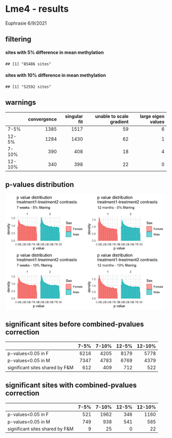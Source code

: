 Lme4 - results
================
Euphrasie
6/9/2021

## filtering

#### sites with 5% difference in mean methylation

    ## [1] "85486 sites"

#### sites with 10% difference in mean methylation

    ## [1] "52592 sites"

## warnings

<table class="table table-striped table-hover table-condensed table-responsive" style="margin-left: auto; margin-right: auto;">
<thead>
<tr>
<th style="text-align:left;">
</th>
<th style="text-align:right;">
convergence
</th>
<th style="text-align:right;">
singular fit
</th>
<th style="text-align:right;">
unable to scale gradient
</th>
<th style="text-align:right;">
large eigen values
</th>
</tr>
</thead>
<tbody>
<tr>
<td style="text-align:left;">
7-5%
</td>
<td style="text-align:right;">
1385
</td>
<td style="text-align:right;">
1517
</td>
<td style="text-align:right;">
59
</td>
<td style="text-align:right;">
6
</td>
</tr>
<tr>
<td style="text-align:left;">
12-5%
</td>
<td style="text-align:right;">
1284
</td>
<td style="text-align:right;">
1430
</td>
<td style="text-align:right;">
62
</td>
<td style="text-align:right;">
1
</td>
</tr>
<tr>
<td style="text-align:left;">
7-10%
</td>
<td style="text-align:right;">
390
</td>
<td style="text-align:right;">
408
</td>
<td style="text-align:right;">
18
</td>
<td style="text-align:right;">
4
</td>
</tr>
<tr>
<td style="text-align:left;">
12-10%
</td>
<td style="text-align:right;">
340
</td>
<td style="text-align:right;">
398
</td>
<td style="text-align:right;">
22
</td>
<td style="text-align:right;">
0
</td>
</tr>
</tbody>
</table>

## p-values distribution

![](results_lme4_files/figure-gfm/unnamed-chunk-4-1.png)<!-- -->

## significant sites before combined-pvalues correction

<table class="table table-striped table-hover table-condensed table-responsive" style="margin-left: auto; margin-right: auto;">
<thead>
<tr>
<th style="text-align:left;">
</th>
<th style="text-align:right;">
7-5%
</th>
<th style="text-align:right;">
7-10%
</th>
<th style="text-align:right;">
12-5%
</th>
<th style="text-align:right;">
12-10%
</th>
</tr>
</thead>
<tbody>
<tr>
<td style="text-align:left;">
p-values&lt;0.05 in F
</td>
<td style="text-align:right;">
6216
</td>
<td style="text-align:right;">
4205
</td>
<td style="text-align:right;">
8179
</td>
<td style="text-align:right;">
5778
</td>
</tr>
<tr>
<td style="text-align:left;">
p-values&lt;0.05 in M
</td>
<td style="text-align:right;">
7347
</td>
<td style="text-align:right;">
4783
</td>
<td style="text-align:right;">
6769
</td>
<td style="text-align:right;">
4379
</td>
</tr>
<tr>
<td style="text-align:left;">
significant sites shared by F&M
</td>
<td style="text-align:right;">
612
</td>
<td style="text-align:right;">
409
</td>
<td style="text-align:right;">
712
</td>
<td style="text-align:right;">
522
</td>
</tr>
</tbody>
</table>

## significant sites with combined-pvalues correction

<table class="table table-striped table-hover table-condensed table-responsive" style="margin-left: auto; margin-right: auto;">
<thead>
<tr>
<th style="text-align:left;">
</th>
<th style="text-align:right;">
7-5%
</th>
<th style="text-align:right;">
7-10%
</th>
<th style="text-align:right;">
12-5%
</th>
<th style="text-align:right;">
12-10%
</th>
</tr>
</thead>
<tbody>
<tr>
<td style="text-align:left;">
p-values&lt;0.05 in F
</td>
<td style="text-align:right;">
521
</td>
<td style="text-align:right;">
1962
</td>
<td style="text-align:right;">
346
</td>
<td style="text-align:right;">
1160
</td>
</tr>
<tr>
<td style="text-align:left;">
p-values&lt;0.05 in M
</td>
<td style="text-align:right;">
749
</td>
<td style="text-align:right;">
938
</td>
<td style="text-align:right;">
541
</td>
<td style="text-align:right;">
585
</td>
</tr>
<tr>
<td style="text-align:left;">
significant sites shared by F&M
</td>
<td style="text-align:right;">
9
</td>
<td style="text-align:right;">
25
</td>
<td style="text-align:right;">
0
</td>
<td style="text-align:right;">
22
</td>
</tr>
</tbody>
</table>
